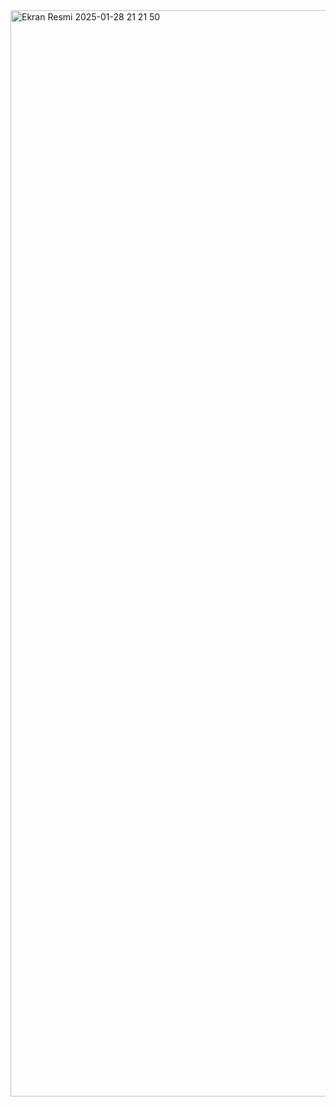 

<img width="1738" alt="Ekran Resmi 2025-01-28 21 21 50" src="https://github.com/user-attachments/assets/3cf8dd37-cc3c-425f-b9f6-cb28cdcef918" />
